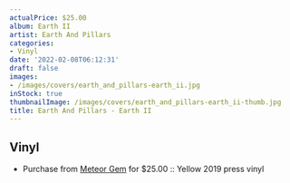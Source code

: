 ```yaml
---
actualPrice: $25.00
album: Earth II
artist: Earth And Pillars
categories:
- Vinyl
date: '2022-02-08T06:12:31'
draft: false
images:
- /images/covers/earth_and_pillars-earth_ii.jpg
inStock: true
thumbnailImage: /images/covers/earth_and_pillars-earth_ii-thumb.jpg
title: Earth And Pillars - Earth II
---
```


## Vinyl
* Purchase from [Meteor Gem](https://meteor-gem.com/products/earth-and-pillars-earth-ii-2xlp) for $25.00 :: Yellow 2019 press vinyl
